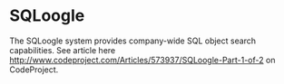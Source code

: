 SQLoogle
========

The SQLoogle system provides company-wide SQL object search capabilities.  See article here http://www.codeproject.com/Articles/573937/SQLoogle-Part-1-of-2 on CodeProject.
